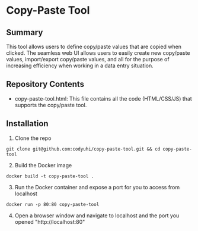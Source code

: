 # Copy-Paste Tool

## Summary

This tool allows users to define copy/paste values that are copied when clicked. The seamless web UI allows users to easily create new copy/paste values, import/export copy/paste values, and all for the purpose of increasing efficiency when working in a data entry situation.

## Repository Contents

- copy-paste-tool.html: This file contains all the code (HTML/CSS/JS) that supports the copy/paste tool.

## Installation

1. Clone the repo

```
git clone git@github.com:codyuhi/copy-paste-tool.git && cd copy-paste-tool
```

2. Build the Docker image

```
docker build -t copy-paste-tool .
```

3. Run the Docker container and expose a port for you to access from localhost

```
docker run -p 80:80 copy-paste-tool
```

4. Open a browser window and navigate to localhost and the port you opened
   "http://localhost:80"
